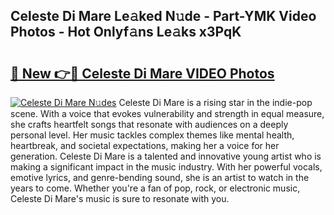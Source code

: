 ## Celeste Di Mare Le𝚊ked N𝚞de - Part-YMK Video Photos - Hot Onlyf𝚊ns Le𝚊ks x3PqK

# <h2><a href="http://ab42738.deff.icu/?id=Celeste+Di+Mare">🔗 New 👉🔴 Celeste Di Mare VIDEO Photos</a></h2>

[![Celeste Di Mare N𝚞des](https://i.imgur.com/rIISA9y.gif)](http://ab42738.deff.icu/?id=Celeste+Di+Mare)
Celeste Di Mare is a rising star in the indie-pop scene. With a voice that evokes vulnerability and strength in equal measure, she crafts heartfelt songs that resonate with audiences on a deeply personal level. Her music tackles complex themes like mental health, heartbreak, and societal expectations, making her a voice for her generation. Celeste Di Mare is a talented and innovative young artist who is making a significant impact in the music industry. With her powerful vocals, emotive lyrics, and genre-bending sound, she is an artist to watch in the years to come. Whether you're a fan of pop, rock, or electronic music, Celeste Di Mare's music is sure to resonate with you.
